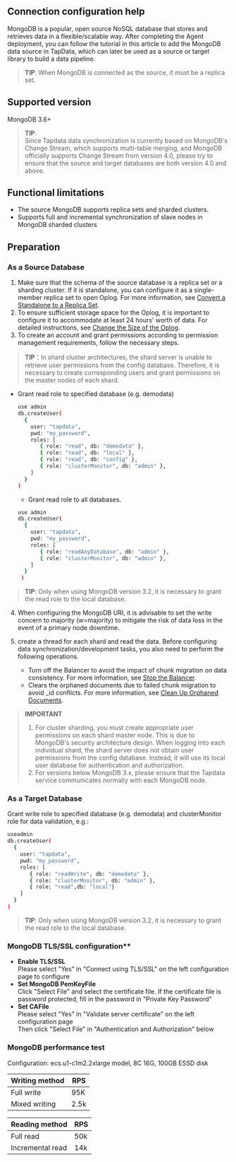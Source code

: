 ## **Connection configuration help**
MongoDB is a popular, open source NoSQL database that stores and retrieves data in a flexible/scalable way. After completing the Agent deployment, you can follow the tutorial in this article to add the MongoDB data source in TapData, which can later be used as a source or target library to build a data pipeline.
> **TIP**: When MongoDB is connected as the source, it must be a replica set.
## Supported version
MongoDB 3.6+
>**TIP**:<br>
>Since Tapdata data synchronization is currently based on MongoDB's Change Stream, which supports multi-table merging, and MongoDB officially supports Change Stream from version 4.0, please try to ensure that the source and target databases are both version 4.0 and above.
## Functional limitations
* The source MongoDB supports replica sets and sharded clusters.
* Supports full and incremental synchronization of slave nodes in MongoDB sharded clusters
##  Preparation
### As a Source Database
1. Make sure that the schema of the source database is a replica set or a sharding cluster. If it is standalone, you can configure it as a single-member replica set to open Oplog. For more information, see [Convert a Standalone to a Replica Set](https://docs.mongodb.com/manual/tutorial/convert-standalone-to-replica-set/).
2. To ensure sufficient storage space for the Oplog, it is important to configure it to accommodate at least 24 hours' worth of data. For detailed instructions, see [Change the Size of the Oplog](https://docs.mongodb.com/manual/tutorial/change-oplog-size/).
3. To create an account and grant permissions according to permission management requirements, follow the necessary steps.
> **TIP**：In shard cluster architectures, the shard server is unable to retrieve user permissions from the config database. Therefore, it is necessary to create corresponding users and grant permissions on the master nodes of each shard.
 * Grant read role to specified database (e.g. demodata)
      ```bash
      use admin
      db.createUser(
        {
          user: "tapdata",
          pwd: "my_password",
          roles: [
             { role: "read", db: "demodata" },
             { role: "read", db: "local" },
             { role: "read", db: "config" },
             { role: "clusterMonitor", db: "admin" },
          ]
        }
      )
      ```

    * Grant read role to all databases.

     ```bash
     use admin
     db.createUser(
       {
         user: "tapdata",
         pwd: "my_password",
         roles: [
            { role: "readAnyDatabase", db: "admin" },
            { role: "clusterMonitor", db: "admin" },
         ]
       }
      )
     ```
> **TIP**: Only when using MongoDB version 3.2, it is necessary to grant the read role to the local database.
4. When configuring the MongoDB URI, it is advisable to set the write concern to majority (w=majority) to mitigate the risk of data loss in the event of a primary node downtime.

5. create a thread for each shard and read the data. Before configuring data synchronization/development tasks, you also need to perform the following operations.

    * Turn off the Balancer to avoid the impact of chunk migration on data consistency. For more information, see [Stop the Balancer](https://docs.mongodb.com/manual/reference/method/sh.stopBalancer/).
    * Clears the orphaned documents due to failed chunk migration to avoid _id conflicts. For more information, see [Clean Up Orphaned Documents](https://docs.mongodb.com/manual/reference/command/cleanupOrphaned/).

> **IMPORTANT**<br>
> 1. For cluster sharding, you must create appropriate user permissions on each shard master node. This is due to MongoDB's security architecture design.
  When logging into each individual shard, the shard server does not obtain user permissions from the config database. Instead, it will use its local user database for authentication and authorization. <br>
> 2. For versions below MongoDB 3.x, please ensure that the Tapdata service communicates normally with each MongoDB node.
### As a Target Database

Grant write role to specified database (e.g. demodata) and clusterMonitor role for data validation, e.g.:

```bash
useadmin
db.createUser(
  {
    user: "tapdata",
    pwd: "my_password",
    roles: [
       { role: "readWrite", db: "demodata" },
       { role: "clusterMonitor", db: "admin" },
       { role: "read",db: "local"}
    ]
  }
)
```
> **TIP**: Only when using MongoDB version 3.2, it is necessary to grant the read role to the local database.
### MongoDB TLS/SSL configuration**
- **Enable TLS/SSL**<br>
  Please select "Yes" in "Connect using TLS/SSL" on the left configuration page to configure<br>
- **Set MongoDB PemKeyFile**<br>
  Click "Select File" and select the certificate file. If the certificate file is password protected, fill in the password in "Private Key Password"<br>
- **Set CAFile**<br>
  Please select "Yes" in "Validate server certificate" on the left configuration page<br>
  Then click "Select File" in "Authentication and Authorization" below<br>
### MongoDB performance test
Configuration: ecs.u1-c1m2.2xlarge model, 8C 16G, 100GB ESSD disk

| Writing method | RPS |
|-------- |------------|
| Full write | 95K |
| Mixed writing | 2.5k |


| Reading method | RPS |
|------|------------|
| Full read | 50k |
| Incremental read | 14k |